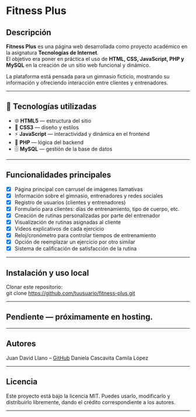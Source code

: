 #  Fitness Plus  

## Descripción  
**Fitness Plus** es una página web desarrollada como proyecto académico en la asignatura **Tecnologías de Internet**.  
El objetivo era poner en práctica el uso de **HTML, CSS, JavaScript, PHP y MySQL** en la creación de un sitio web funcional y dinámico.  

La plataforma está pensada para un gimnasio ficticio, mostrando su información y ofreciendo interacción entre clientes y entrenadores.  

---

## 🚀 Tecnologías utilizadas  
- 🌐 **HTML5** — estructura del sitio  
- 🎨 **CSS3** — diseño y estilos  
- ⚡ **JavaScript** — interactividad y dinámica en el frontend  
- 🐘 **PHP** — lógica del backend  
- 🗄️ **MySQL** — gestión de la base de datos  

---

## Funcionalidades principales  
- [x] Página principal con carrusel de imágenes llamativas  
- [x] Información sobre el gimnasio, entrenadores y redes sociales  
- [x] Registro de usuarios (clientes y entrenadores)  
- [x] Formulario para clientes: días de entrenamiento, tipo de cuerpo, etc.  
- [x] Creación de rutinas personalizadas por parte del entrenador  
- [x] Visualización de rutinas asignadas al cliente  
- [x] Videos explicativos de cada ejercicio  
- [x] Reloj/cronómetro para controlar tiempos de entrenamiento  
- [x] Opción de reemplazar un ejercicio por otro similar  
- [x] Sistema de calificación de satisfacción de la rutina  

---

## Instalación y uso local  
 Clonar este repositorio:  
   git clone https://github.com/tuusuario/fitness-plus.git


---

## Pendiente — próximamente en hosting.

---

## Autores

Juan David Llano – [GitHub](https://github.com/JuandiLlano17)
Daniela Cascavita
Camila López

---

## Licencia

Este proyecto está bajo la licencia MIT.
Puedes usarlo, modificarlo y distribuirlo libremente, dando el crédito correspondiente a los autores.

---